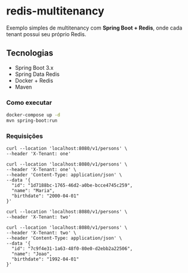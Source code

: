 # redis-multitenancy

Exemplo simples de multitenancy com **Spring Boot + Redis**, onde cada tenant possui seu próprio  Redis.

## Tecnologias
- Spring Boot 3.x
- Spring Data Redis
- Docker + Redis
- Maven

### Como executar
```bash
docker-compose up -d
mvn spring-boot:run
```

### Requisições
```
curl --location 'localhost:8080/v1/persons' \
--header 'X-Tenant: one'
```

```
curl --location 'localhost:8080/v1/persons' \
--header 'X-Tenant: one' \
--header 'Content-Type: application/json' \
--data '{
  "id": "1d7188bc-1765-46d2-a0be-bcce4745c259",
  "name": "Maria",
  "birthdate": "2000-04-01"
}'
```

```
curl --location 'localhost:8080/v1/persons' \
--header 'X-Tenant: two'
```

```
curl --location 'localhost:8080/v1/persons' \
--header 'X-Tenant: two' \
--header 'Content-Type: application/json' \
--data '{
  "id": "7c9f4e31-1a63-48f0-80e0-d2ebb2a22506",
  "name": "Joao",
  "birthdate": "1992-04-01"
}'
```
